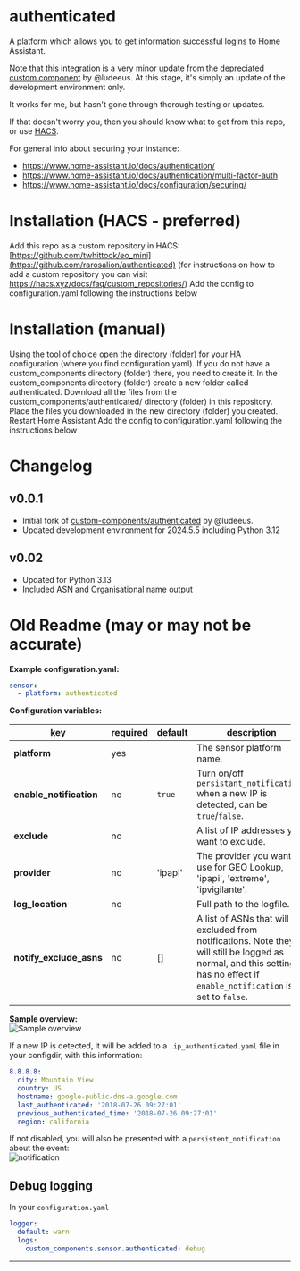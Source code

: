 # authenticated

A platform which allows you to get information successful logins to Home Assistant.

Note that this integration is a very minor update from the [depreciated custom component](https://github.com/custom-components/authenticated) by @ludeeus. At this stage, it's simply an update of the development environment only.

It works for me, but hasn't gone through thorough testing or updates.

If that doesn't worry you, then you should know what to get from this repo, or use [HACS](https://hacs.xyz/).

For general info about securing your instance:
- https://www.home-assistant.io/docs/authentication/
- https://www.home-assistant.io/docs/authentication/multi-factor-auth
- https://www.home-assistant.io/docs/configuration/securing/

# Installation (HACS - preferred)
Add this repo as a custom repository in HACS: [https://github.com/twhittock/eo_mini](https://github.com/rarosalion/authenticated) (for instructions on how to add a custom repository you can visit https://hacs.xyz/docs/faq/custom_repositories/)
Add the config to configuration.yaml following the instructions below
# Installation (manual)
Using the tool of choice open the directory (folder) for your HA configuration (where you find configuration.yaml).
If you do not have a custom_components directory (folder) there, you need to create it.
In the custom_components directory (folder) create a new folder called authenticated.
Download all the files from the custom_components/authenticated/ directory (folder) in this repository.
Place the files you downloaded in the new directory (folder) you created.
Restart Home Assistant
Add the config to configuration.yaml following the instructions below

# Changelog

## v0.0.1

* Initial fork of [custom-components/authenticated](https://github.com/custom-components/authenticated) by @ludeeus.
* Updated development environment for 2024.5.5 including Python 3.12

## v0.02

* Updated for Python 3.13
* Included ASN and Organisational name output

# Old Readme (may or may not be accurate)

**Example configuration.yaml:**

```yaml
sensor:
  - platform: authenticated
```

**Configuration variables:**

| key                     | required | default | description                                                                              |
| ----------------------- | -------- | ------- | ---------------------------------------------------------------------------------------- |
| **platform**            | yes      |         | The sensor platform name.                                                                |
| **enable_notification** | no       | `true`  | Turn on/off `persistant_notifications` when a new IP is detected, can be `true`/`false`. |
| **exclude**             | no       |         | A list of IP addresses you want to exclude.                                              |
| **provider**            | no       | 'ipapi' | The provider you want to use for GEO Lookup, 'ipapi', 'extreme', 'ipvigilante'.          |
| **log_location**        | no       |         | Full path to the logfile.                                                                |
| **notify_exclude_asns** | no       | []      | A list of ASNs that will be excluded from notifications. Note they will still be logged as normal, and this setting has no effect if `enable_notification` is set to `false`.

**Sample overview:**\
![Sample overview](/img/overview.png)

If a new IP is detected, it will be added to a `.ip_authenticated.yaml` file in your configdir, with this information:

```yaml
8.8.8.8:
  city: Mountain View
  country: US
  hostname: google-public-dns-a.google.com
  last_authenticated: '2018-07-26 09:27:01'
  previous_authenticated_time: '2018-07-26 09:27:01'
  region: california
```

If not disabled, you will also be presented with a `persistent_notification` about the event:\
![notification](/img/persistant_notification.png)

## Debug logging

In your `configuration.yaml`

```yaml
logger:
  default: warn
  logs:
    custom_components.sensor.authenticated: debug
```

***
